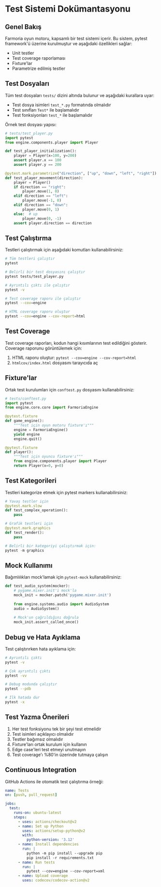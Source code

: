 # Test Sistemi Dokümantasyonu

## Genel Bakış

Farmoria oyun motoru, kapsamlı bir test sistemi içerir. Bu sistem, pytest framework'ü üzerine kurulmuştur ve aşağıdaki özellikleri sağlar:

- Unit testler
- Test coverage raporlaması
- Fixture'lar
- Parametrize edilmiş testler

## Test Dosyaları

Tüm test dosyaları `tests/` dizini altında bulunur ve aşağıdaki kurallara uyar:

- Test dosya isimleri `test_*.py` formatında olmalıdır
- Test sınıfları `Test*` ile başlamalıdır
- Test fonksiyonları `test_*` ile başlamalıdır

Örnek test dosyası yapısı:

```python
# tests/test_player.py
import pytest
from engine.components.player import Player

def test_player_initialization():
    player = Player(x=100, y=200)
    assert player.x == 100
    assert player.y == 200

@pytest.mark.parametrize("direction", ["up", "down", "left", "right"])
def test_player_movement(direction):
    player = Player()
    if direction == "right":
        player.move(1, 0)
    elif direction == "left":
        player.move(-1, 0)
    elif direction == "down":
        player.move(0, 1)
    else:  # up
        player.move(0, -1)
    assert player.direction == direction
```

## Test Çalıştırma

Testleri çalıştırmak için aşağıdaki komutları kullanabilirsiniz:

```bash
# Tüm testleri çalıştır
pytest

# Belirli bir test dosyasını çalıştır
pytest tests/test_player.py

# Ayrıntılı çıktı ile çalıştır
pytest -v

# Test coverage raporu ile çalıştır
pytest --cov=engine

# HTML coverage raporu oluştur
pytest --cov=engine --cov-report=html
```

## Test Coverage

Test coverage raporları, kodun hangi kısımlarının test edildiğini gösterir. Coverage raporunu görüntülemek için:

1. HTML raporu oluştur: `pytest --cov=engine --cov-report=html`
2. `htmlcov/index.html` dosyasını tarayıcıda aç

## Fixture'lar

Ortak test kurulumları için `conftest.py` dosyasını kullanabilirsiniz:

```python
# tests/conftest.py
import pytest
from engine.core.core import FarmoriaEngine

@pytest.fixture
def game_engine():
    """Test için oyun motoru fixture'ı"""
    engine = FarmoriaEngine()
    yield engine
    engine.quit()

@pytest.fixture
def player():
    """Test için oyuncu fixture'ı"""
    from engine.components.player import Player
    return Player(x=0, y=0)
```

## Test Kategorileri

Testleri kategorize etmek için pytest markers kullanabilirsiniz:

```python
# Yavaş testler için
@pytest.mark.slow
def test_complex_operation():
    pass

# Grafik testleri için
@pytest.mark.graphics
def test_render():
    pass

# Belirli bir kategoriyi çalıştırmak için:
pytest -m graphics
```

## Mock Kullanımı

Bağımlılıkları mock'lamak için `pytest-mock` kullanabilirsiniz:

```python
def test_audio_system(mocker):
    # pygame.mixer.init'i mock'la
    mock_init = mocker.patch('pygame.mixer.init')
    
    from engine.systems.audio import AudioSystem
    audio = AudioSystem()
    
    # Mock'un çağrıldığını doğrula
    mock_init.assert_called_once()
```

## Debug ve Hata Ayıklama

Test çalıştırırken hata ayıklama için:

```bash
# Ayrıntılı çıktı
pytest -v

# Çok ayrıntılı çıktı
pytest -vv

# Debug modunda çalıştır
pytest --pdb

# İlk hatada dur
pytest -x
```

## Test Yazma Önerileri

1. Her test fonksiyonu tek bir şeyi test etmelidir
2. Test isimleri açıklayıcı olmalıdır
3. Testler bağımsız olmalıdır
4. Fixture'ları ortak kurulum için kullanın
5. Edge case'leri test etmeyi unutmayın
6. Test coverage'ı %80'in üzerinde tutmaya çalışın

## Continuous Integration

GitHub Actions ile otomatik test çalıştırma örneği:

```yaml
name: Tests
on: [push, pull_request]

jobs:
  test:
    runs-on: ubuntu-latest
    steps:
      - uses: actions/checkout@v2
      - name: Set up Python
        uses: actions/setup-python@v2
        with:
          python-version: '3.12'
      - name: Install dependencies
        run: |
          python -m pip install --upgrade pip
          pip install -r requirements.txt
      - name: Run tests
        run: |
          pytest --cov=engine --cov-report=xml
      - name: Upload coverage
        uses: codecov/codecov-action@v2
``` 